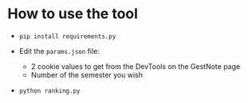 # How to use the tool

- `pip install requirements.py`

- Edit the `params.json` file:
    - 2 cookie values to get from the DevTools on the GestNote page
    - Number of the semester you wish

- `python ranking.py`